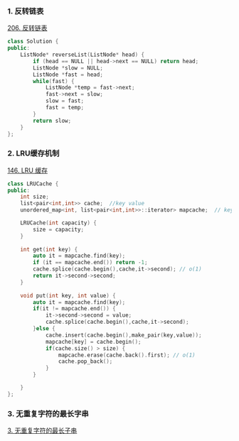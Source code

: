 ### 1. 反转链表

[206. 反转链表](https://leetcode-cn.com/problems/reverse-linked-list/)

```c++
class Solution {
public:
    ListNode* reverseList(ListNode* head) {
        if (head == NULL || head->next == NULL) return head;
        ListNode *slow = NULL;
        ListNode *fast = head;
        while(fast) {
            ListNode *temp = fast->next;
            fast->next = slow;
            slow = fast;
            fast = temp; 
        }
        return slow;
    }
};
```



### 2. LRU缓存机制

[146. LRU 缓存](https://leetcode-cn.com/problems/lru-cache/)

```c++
class LRUCache {
public:
    int size;
    list<pair<int,int>> cache;  //key value
    unordered_map<int, list<pair<int,int>>::iterator> mapcache;  // key, cache::iterator

    LRUCache(int capacity) {
        size = capacity;
    }
  
    int get(int key) {
        auto it = mapcache.find(key);
        if (it == mapcache.end()) return -1;
        cache.splice(cache.begin(),cache,it->second); // o(1)
        return it->second->second;
    }
    
    void put(int key, int value) {
        auto it = mapcache.find(key);
        if(it != mapcache.end()) {
            it->second->second = value;
            cache.splice(cache.begin(),cache,it->second);
        }else {
            cache.insert(cache.begin(),make_pair(key,value));
            mapcache[key] = cache.begin();
            if(cache.size() > size) {
                mapcache.erase(cache.back().first); // o(1)
                cache.pop_back();
            }
        }

    }
};
```



### 3. 无重复字符的最长字串

[3. 无重复字符的最长子串](https://leetcode-cn.com/problems/longest-substring-without-repeating-characters/)



